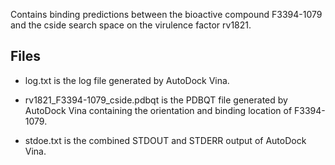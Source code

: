 Contains binding predictions between the bioactive compound F3394-1079 and the cside search space on the virulence factor rv1821.

## Files

- log.txt is the log file generated by AutoDock Vina.

- rv1821_F3394-1079_cside.pdbqt is the PDBQT file generated by AutoDock Vina containing the orientation and binding location of F3394-1079.

- stdoe.txt is the combined STDOUT and STDERR output of AutoDock Vina.

